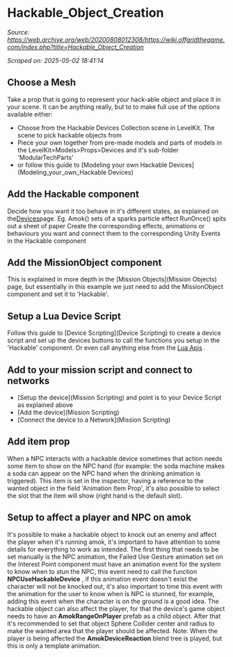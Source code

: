 # Hackable_Object_Creation

*Source: https://web.archive.org/web/20200808012308/https://wiki.offgridthegame.com/index.php?title=Hackable_Object_Creation*

*Scraped on: 2025-05-02 18:41:14*

## Choose a Mesh
Take a prop that is going to represent your hack-able object and place it in your scene.
It can be anything really, but to to make full use of the options available either:
* Choose from the Hackable Devices Collection scene in LevelKit.
The scene to pick hackable objects from
* Piece your own together from pre-made models and parts of models in the LevelKit>Models>Props>Devices and it's sub-folder 'ModularTechParts'
* or follow this guide to [Modeling your own Hackable Devices](Modeling_your_own_Hackable Devices)
## Add the Hackable component
Decide how you want it too behave in it's different states, as explained on the[Devices](Devices)page.
Eg. 
Amok() sets of a sparks particle effect 
RunOnce() spits out a sheet of paper
Create the corresponding effects, animations or behaviours you want and connect them to the corresponding Unity Events in the Hackable component
## Add the MissionObject component
This is explained in more depth in the [Mission Objects](Mission Objects) page, but essentially in this example we just need to add the MissionObject component and set it to 'Hackable'.
## Setup a Lua Device Script
Follow this guide to [Device Scripting](Device Scripting) to create a device script and set up the devices buttons to call the functions you setup in the 'Hackable' component.
Or even call anything else from the [Lua Apis](Category:LuaAPI) .
## Add to your mission script and connect to networks
* [Setup the device](Mission Scripting) and point is to your Device Script as explained above
* [Add the device](Mission Scripting)
* [Connect the device to a Network](Mission Scripting)
## Add item prop
When a NPC interacts with a hackable device sometimes that action needs some item to show on the NPC hand (for example: the soda machine makes a soda can appear on the NPC hand when the drinking animation is triggered). This item is set in the inspector, having a reference to the wanted object in the field 'Animation Item Prop', it's also possible to select the slot that the item will show (right hand is the default slot).
## Setup to affect a player and NPC on amok
It's possible to make a hackable object to knock out an enemy and affect the player when it's running amok, it's important to have attention to some details for everything to work as intended.
The first thing that needs to be set manually is the NPC animation, the Failed Use Gesture animation set on the Interest Point component must have an animation event for the system to know when to stun the NPC, this event need to call the function **NPCUseHackableDevice** , if this animation event doesn't exist the character will not be knocked out, it's also important to time this event with the animation for the user to know when is NPC is stunned, for example, adding this event when the character is on the ground is a good idea.
The hackable object can also affect the player, for that the device's game object needs to have an **AmokRangeOnPlayer** prefab as a child object. After that it's recommended to set that object Sphere Collider center and radius to make the wanted area that the player should be affected.
Note: When the player is being affected the **AmokDeviceReaction** blend tree is played, but this is only a template animation.